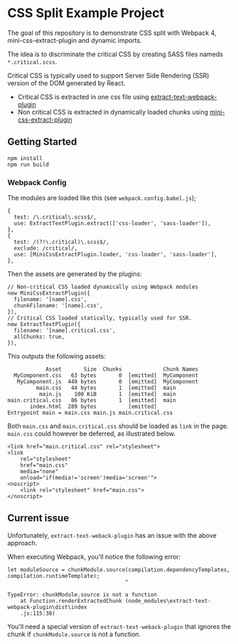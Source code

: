 # CSS Split Example Project

The goal of this repository is to demonstrate CSS split with Webpack 4, mini-css-extract-plugin and
dynamic imports.

The idea is to discriminate the critical CSS by creating SASS files nameds `*.critical.scss`.

Critical CSS is typically used to support Server Side Rendering (SSR) version of the DOM generated by React.

- Critical CSS is extracted in one css file using 
[extract-text-webpack-plugin](https://github.com/webpack-contrib/extract-text-webpack-plugin)
- Non critical CSS is extracted in dynamically loaded chunks using
[mini-css-extract-plugin](https://github.com/webpack-contrib/mini-css-extract-plugin)

## Getting Started

```
npm install
npm run build
```

### Webpack Config

The modules are loaded like this (see `webpack.config.babel.js`);

```
{
  test: /\.critical\.scss$/,
  use: ExtractTextPlugin.extract(['css-loader', 'sass-loader']),
},
{
  test: /(?!\.critical)\.scss$/,
  exclude: /critical/,
  use: [MiniCssExtractPlugin.loader, 'css-loader', 'sass-loader'],
},
```

Then the assets are generated by the plugins:

```
// Non-critical CSS loaded dynamically using Webpack modules
new MiniCssExtractPlugin({
  filename: '[name].css',
  chunkFilename: '[name].css',
}),
// Critical CSS loaded statically, typically used for SSR.
new ExtractTextPlugin({
  filename: '[name].critical.css',
  allChunks: true,
}),
```

This outputs the following assets:

```
            Asset       Size  Chunks             Chunk Names
  MyComponent.css   63 bytes       0  [emitted]  MyComponent
   MyComponent.js  449 bytes       0  [emitted]  MyComponent
         main.css   44 bytes       1  [emitted]  main
          main.js    100 KiB       1  [emitted]  main
main.critical.css   86 bytes       1  [emitted]  main
       index.html  289 bytes          [emitted]
Entrypoint main = main.css main.js main.critical.css
```

Both `main.css` and `main.critical.css` should be loaded as `link` in the page. `main.css` could
however be deferred, as illustrated below.

```
<link href="main.critical.css" rel="stylesheet">
<link
    rel="stylesheet"
    href="main.css"
    media="none"
    onload="if(media!='screen')media='screen'">
<noscript>
    <link rel="stylesheet" href="main.css">
</noscript>
```

## Current issue

Unfortunately, `extract-text-weback-plugin` has an issue with the above approach.

When executing Webpack, you'll notice the following error:

```
let moduleSource = chunkModule.source(compilation.dependencyTemplates, compilation.runtimeTemplate);
                                     ^

TypeError: chunkModule.source is not a function
    at Function.renderExtractedChunk (node_modules\extract-text-webpack-plugin\dist\index
    .js:115:38)

```

You'll need a special version of `extract-text-weback-plugin` that ignores the chunk if 
`chunkModule.source` is not a function.
